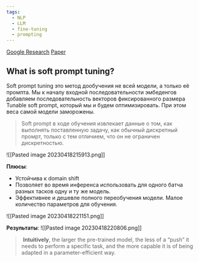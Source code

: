 ```yaml
---
tags:
  - NLP
  - LLM
  - fine-tuning
  - prompting
---
```

[Google Research](https://ai.googleblog.com/2022/02/guiding-frozen-language-models-with.html) [Paper](https://aclanthology.org/2021.emnlp-main.243/)
## What is soft prompt tuning?
Soft prompt tuning это метод дообучения не всей модели, а только её промпта. Мы к началу входной последовательности эмбеденгов добавляем последовательность векторов фиксированного размера Tunable soft prompt, который мы и будем оптимизировать. При этом веса самой модели заморожены.

> Soft prompt в ходе обучения извлекает данные о том, как выполнять поставленную задачу, как обычный дискретный промрт, только с тем отличием, что он не ограничен дискретностью.

![[Pasted image 20230418215913.png]]

**Плюсы**:
- Устойчива к domain shift
- Позволяет во время инференса использовать для одного батча разных тасков одну и ту же модель.
- Эффективнее и дешевле полного переобучения модели. Малое количество параметров для обучения.

![[Pasted image 20230418221151.png]]

**Результаты**:
![[Pasted image 20230418220806.png]]

>  **Intuitively**, the larger the pre-trained model, the less of a “push” it needs to perform a specific task, and the more capable it is of being adapted in a parameter-efficient way.